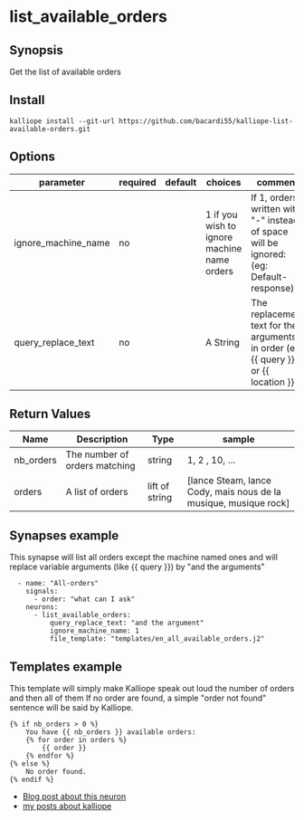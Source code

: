 # list_available_orders

## Synopsis

Get the list of available orders

## Install

  ```
  kalliope install --git-url https://github.com/bacardi55/kalliope-list-available-orders.git
  ```


## Options

| parameter            | required | default | choices              | comment                                                                                                          |
|----------------------|----------|---------|----------------------|------------------------------------------------------------------------------------------------------------------|
| ignore_machine_name  | no       |         | 1 if you wish to ignore machine name orders | If 1, orders written with "-" instead of space will be ignored: (eg: Default-response)    |
| query_replace_text   | no       |         | A String                                    | The replacement text for the arguments in order (eg: {{ query }} or {{ location }}        |


## Return Values

| Name      | Description                   | Type          | sample                                                              |
|-----------|-------------------------------|---------------|---------------------------------------------------------------------|
| nb_orders | The number of orders matching | string        | 1, 2 , 10, …                                                        |
| orders    | A list of orders              | lift of string| [lance Steam, lance Cody, mais nous de la musique, musique rock]    |



## Synapses example

This synapse will list all orders except the machine named ones and will replace variable arguments (like {{ query }}) by "and the arguments"
```
  - name: "All-orders"
    signals:
      - order: "what can I ask"
    neurons:
      - list_available_orders:
          query_replace_text: "and the argument"
          ignore_machine_name: 1
          file_template: "templates/en_all_available_orders.j2"
```

## Templates example

This template will simply make Kalliope speak out loud the number of orders and then all of them
If no order are found, a simple "order not found" sentence will be said by Kalliope.

```
{% if nb_orders > 0 %}
    You have {{ nb_orders }} available orders:
    {% for order in orders %}
        {{ order }}
    {% endfor %}
{% else %}
    No order found.
{% endif %}
```


* [Blog post about this neuron](http://bacardi55.org/2017/01/04/available-commands-on-kalliope-neuron.html)
* [my posts about kalliope](http://bacardi55.org/kalliope.html)
 
